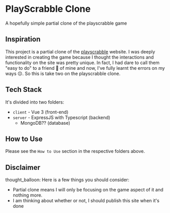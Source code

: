 # PlayScrabble Clone

A hopefully simple partial clone of the playscrabble game

## Inspiration

This project is a partial clone of the [playscrabble](https://playscrabble.com) website. I was deeply interested in creating the game because I thought the interactions and functionality on the site was pretty unique. In fact, I had dare to call them "easy to do" to a friend :grimacing: of mine and now, I've fully learnt the errors on my ways :pensive:. So this is take two on the playscrabble clone.

## Tech Stack

It's divided into two folders: 
- `client` - Vue 3 (front-end)
- `server` - ExpressJS with Typescript (backend)
    - MongoDB?? (database)

## How to Use
Please see the `How to Use` section in the respective folders above.

## Disclaimer
thought_balloon: Here is a few things you should consider:
- Partial clone means I will only be focusing on the game aspect of it and nothing more.
- I am thinking about whether or not, I should publish this site when it's done
